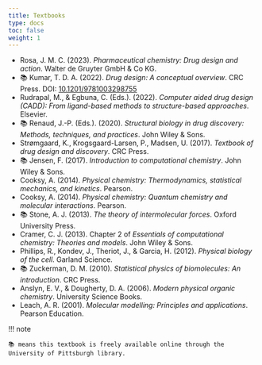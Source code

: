 ```yaml
---
title: Textbooks
type: docs
toc: false
weight: 1
---
```


-   Rosa, J. M. C. (2023). *Pharmaceutical chemistry: Drug design and action*. Walter de Gruyter GmbH & Co KG.
-   📚 Kumar, T. D. A. (2022). *Drug design: A conceptual overview*. CRC Press. DOI: [10.1201/9781003298755](https://doi.org/10.1201/9781003298755)
-   Rudrapal, M., & Egbuna, C. (Eds.). (2022). *Computer aided drug design (CADD): From ligand-based methods to structure-based approaches*. Elsevier.
-   📚 Renaud, J.-P. (Eds.). (2020). *Structural biology in drug discovery: Methods, techniques, and practices*. John Wiley & Sons.
-   Strømgaard, K., Krogsgaard-Larsen, P., Madsen, U. (2017). *Textbook of drug design and discovery*. CRC Press.
-   📚 Jensen, F. (2017). *Introduction to computational chemistry*. John Wiley & Sons.
-   Cooksy, A. (2014). *Physical chemistry: Thermodynamics, statistical mechanics, and kinetics*. Pearson.
-   Cooksy, A. (2014). *Physical chemistry: Quantum chemistry and molecular interactions*. Pearson.
-   📚 Stone, A. J. (2013). *The theory of intermolecular forces*. Oxford University Press.
-   Cramer, C. J. (2013). Chapter 2 of *Essentials of computational chemistry: Theories and models*. John Wiley & Sons.
-   Phillips, R., Kondev, J., Theriot, J., & Garcia, H. (2012). *Physical biology of the cell*. Garland Science.
-   📚 Zuckerman, D. M. (2010). *Statistical physics of biomolecules: An introduction*. CRC Press.
-   Anslyn, E. V., & Dougherty, D. A. (2006). *Modern physical organic chemistry*. University Science Books.
-   Leach, A. R. (2001). *Molecular modelling: Principles and applications*. Pearson Education.

!!! note

    📚 means this textbook is freely available online through the University of Pittsburgh library.
